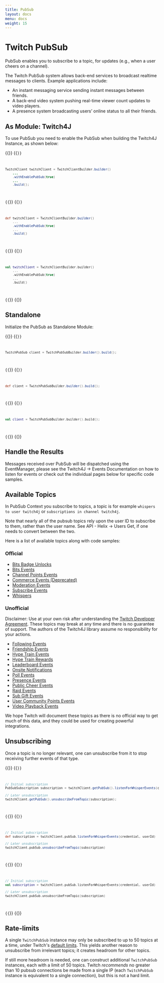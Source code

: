 ```yaml
---
title: PubSub
layout: docs
menu: docs
weight: 15
---
```


# Twitch PubSub

PubSub enables you to subscribe to a topic, for updates (e.g., when a user cheers on a channel).

The Twitch PubSub system allows back-end services to broadcast realtime messages to clients. Example applications include:

* An instant messaging service sending instant messages between friends.
* A back-end video system pushing real-time viewer count updates to video players.
* A presence system broadcasting users’ online status to all their friends.

## As Module: Twitch4J

To use PubSub you need to enable the PubSub when building the Twitch4J Instance, as shown below:

{{<codeblocks>}}
{{<code Java>}}
```java
TwitchClient twitchClient = TwitchClientBuilder.builder()
	...
	.withEnablePubSub(true)
	...
	.build();
```
{{</code>}}
{{<code Groovy>}}
```groovy
def twitchClient = TwitchClientBuilder.builder()
	...
	.withEnablePubSub(true)
	...
	.build()
```
{{</code>}}
{{<code Kotlin>}}
```kotlin
val twitchClient = TwitchClientBuilder.builder()
	...
	.withEnablePubSub(true)
	...
	.build()
```
{{</code>}}
{{</codeblocks>}}

## Standalone

Initialize the PubSub as Standalone Module:

{{<codeblocks>}}
{{<code Java>}}
```java
TwitchPubSub client = TwitchPubSubBuilder.builder().build();
```
{{</code>}}
{{<code Groovy>}}
```groovy
def client = TwitchPubSubBuilder.builder().build();
```
{{</code>}}
{{<code Kotlin>}}
```kotlin
val client = TwitchPubSubBuilder.builder().build();
```
{{</code>}}
{{</codeblocks>}}

## Handle the Results

Messages received over PubSub will be dispatched using the EventManager, please see the Twitch4J -> Events Documentation on how to listen for events or check out the individual pages below for specific code samples.

## Available Topics

In PubSub Context you subscribe to topics, a topic is for example `whispers to user twitch4j` or `subscriptions in channel twitch4j`.

Note that nearly all of the pubsub topics rely upon the user ID to subscribe to them, rather than the user name. See API - Helix -> Users Get, if one needs to convert between the two.

Here is a list of available topics along with code samples:

### Official

- [Bits Badge Unlocks](./topic-bits-badge-unlocks)
- [Bits Events](./topic-bits-events)
- [Channel Points Events](./topic-channel-points-events)
- [Commerce Events (Deprecated)](./topic-commerce-events)
- [Moderation Events](./topic-moderation-events)
- [Subscribe Events](./topic-subscribe-events)
- [Whispers](./topic-whispers)

### Unofficial

Disclaimer: Use at your own risk after understanding the [Twitch Developer Agreement](https://twitch.tv/p/legal/developer-agreement).
These topics may break at any time and there is no guarantee of support.
The authors of the Twitch4J library assume no responsibility for your actions.

- [Following Events](./topic-following-events)
- [Friendship Events](./topic-friendship-events)
- [Hype Train Events](./topic-hype-train-events)
- [Hype Train Rewards](./topic-hype-train-rewards)
- [Leaderboard Events](./topic-leaderboard-events)
- [Onsite Notifications](./topic-onsite-notifications)
- [Poll Events](./topic-poll-events)
- [Presence Events](./topic-presence-events)
- [Public Cheer Events](./topic-public-cheer-events)
- [Raid Events](./topic-raid-events)
- [Sub Gift Events](./topic-sub-gift-events)
- [User Community Points Events](./topic-user-community-points-events)
- [Video Playback Events](./topic-video-playback-events)

We hope Twitch will document these topics as there is no official way to get much of this data, and they could be used for creating powerful integrations.

## Unsubscribing

Once a topic is no longer relevant, one can unsubscribe from it to stop receiving further events of that type.

{{<codeblocks>}}
{{<code Java>}}
```java
// Initial subscription
PubSubSubscription subscription = twitchClient.getPubSub().listenForWhisperEvents(credential, userId);

// Later unsubscription
twitchClient.getPubSub().unsubscribeFromTopic(subscription);
```
{{</code>}}
{{<code Groovy>}}
```groovy
// Initial subscription
def subscription = twitchClient.pubSub.listenForWhisperEvents(credential, userId)

// Later unsubscription
twitchClient.pubSub.unsubscribeFromTopic(subscription)
```
{{</code>}}
{{<code Kotlin>}}
```kotlin
// Initial subscription
val subscription = twitchClient.pubSub.listenForWhisperEvents(credential, userId)

// Later unsubscription
twitchClient.pubSub.unsubscribeFromTopic(subscription)
```
{{</code>}}
{{</codeblocks>}}

## Rate-limits

A single `TwitchPubSub` instance may only be subscribed to up to 50 topics at a time, under Twitch's [default limits](https://dev.twitch.tv/docs/pubsub#api-limits).
This yields another reason to unsubscribe from irrelevant topics; it creates headroom for other topics.

If still more headroom is needed, one can construct additional `TwitchPubSub` instances, each with a limit of 50 topics.
Twitch _recommends_ no greater than 10 pubsub connections be made from a single IP (each `TwitchPubSub` instance is equivalent to a single connection), but this is not a hard limit.
